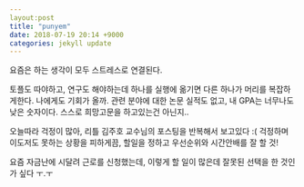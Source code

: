 ```yaml
---
layout:post
title: "punyem"
date: 2018-07-19 20:14 +9000
categories: jekyll update
---
```

요즘은 하는 생각이 모두 스트레스로 연결된다.

토플도 따야하고, 연구도 해야하는데 하나를 실행에 옮기면 다른 하나가 머리를 복잡하게한다.
나에게도 기회가 올까.
관련 분야에 대한 논문 실적도 없고, 내 GPA는 너무나도 낮은 숫자이다.
스스로 희망고문을 하고있는건 아닌지..

오늘따라 걱정이 많아, 리틀 김주호 교수님의 포스팅을 반복해서 보고있다 :(
걱정하며 이도저도 못하는 상황을 피하게끔,
할일을 정하고 우선순위와 시간안배를 잘 할 것!

요즘 자금난에 시달려 근로를 신청했는데, 이렇게 할 일이 많은데 잘못된 선택을 한 것인가 싶다 ㅜ.ㅜ
